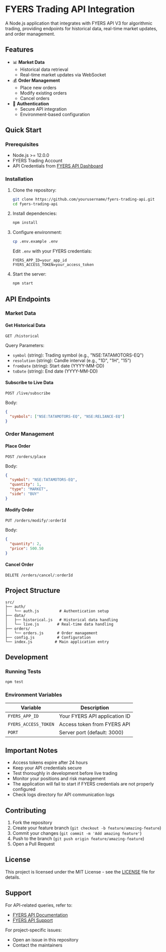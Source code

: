 # FYERS Trading API Integration

A Node.js application that integrates with FYERS API V3 for algorithmic trading, providing endpoints for historical data, real-time market updates, and order management.

## Features

- 📊 **Market Data**
  - Historical data retrieval
  - Real-time market updates via WebSocket
- 💰 **Order Management**
  - Place new orders
  - Modify existing orders
  - Cancel orders
- 🔐 **Authentication**
  - Secure API integration
  - Environment-based configuration

## Quick Start

### Prerequisites

- Node.js >= 12.0.0
- FYERS Trading Account
- API Credentials from [FYERS API Dashboard](https://myapi.fyers.in/dashboard)

### Installation

1. Clone the repository:
   ```bash
   git clone https://github.com/yourusername/fyers-trading-api.git
   cd fyers-trading-api
   ```

2. Install dependencies:
   ```bash
   npm install
   ```

3. Configure environment:
   ```bash
   cp .env.example .env
   ```
   Edit `.env` with your FYERS credentials:
   ```
   FYERS_APP_ID=your_app_id
   FYERS_ACCESS_TOKEN=your_access_token
   ```

4. Start the server:
   ```bash
   npm start
   ```

## API Endpoints

### Market Data

#### Get Historical Data
```http
GET /historical
```
Query Parameters:
- `symbol` (string): Trading symbol (e.g., "NSE:TATAMOTORS-EQ")
- `resolution` (string): Candle interval (e.g., "1D", "1H", "15")
- `fromDate` (string): Start date (YYYY-MM-DD)
- `toDate` (string): End date (YYYY-MM-DD)

#### Subscribe to Live Data
```http
POST /live/subscribe
```
Body:
```json
{
  "symbols": ["NSE:TATAMOTORS-EQ", "NSE:RELIANCE-EQ"]
}
```

### Order Management

#### Place Order
```http
POST /orders/place
```
Body:
```json
{
  "symbol": "NSE:TATAMOTORS-EQ",
  "quantity": 1,
  "type": "MARKET",
  "side": "BUY"
}
```

#### Modify Order
```http
PUT /orders/modify/:orderId
```
Body:
```json
{
  "quantity": 2,
  "price": 500.50
}
```

#### Cancel Order
```http
DELETE /orders/cancel/:orderId
```

## Project Structure

```
src/
├── auth/
│   └── auth.js         # Authentication setup
├── data/
│   ├── historical.js   # Historical data handling
│   └── live.js        # Real-time data handling
├── orders/
│   └── orders.js      # Order management
├── config.js          # Configuration
└── index.js          # Main application entry
```

## Development

### Running Tests
```bash
npm test
```

### Environment Variables

| Variable | Description |
|----------|-------------|
| `FYERS_APP_ID` | Your FYERS API application ID |
| `FYERS_ACCESS_TOKEN` | Access token from FYERS API |
| `PORT` | Server port (default: 3000) |

## Important Notes

- Access tokens expire after 24 hours
- Keep your API credentials secure
- Test thoroughly in development before live trading
- Monitor your positions and risk management
- The application will fail to start if FYERS credentials are not properly configured
- Check logs directory for API communication logs

## Contributing

1. Fork the repository
2. Create your feature branch (`git checkout -b feature/amazing-feature`)
3. Commit your changes (`git commit -m 'Add amazing feature'`)
4. Push to the branch (`git push origin feature/amazing-feature`)
5. Open a Pull Request

## License

This project is licensed under the MIT License - see the [LICENSE](LICENSE) file for details.

## Support

For API-related queries, refer to:
- [FYERS API Documentation](https://myapi.fyers.in/docs)
- [FYERS API Support](https://fyers.in/support)

For project-specific issues:
- Open an issue in this repository
- Contact the maintainers
